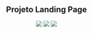 <h2 align="center">  Projeto Landing Page </h2>
<p align="center">
  <img src="https://img.shields.io/github/issues/the4nna/landing-page"> 
  <img src="https://img.shields.io/github/stars/the4nna/landing-page"> 
  <img src="https://img.shields.io/twitter/url?url=https%3A%2F%2Fgithub.com%2Fthe4nna%2Flanding-page">
</p>

